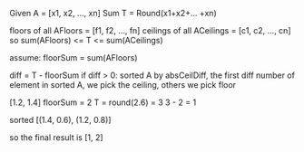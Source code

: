 Given A = [x1, x2, ..., xn]
Sum T = Round(x1+x2+... +xn)

floors of all AFloors = [f1, f2, ..., fn]
ceilings of all ACeilings = [c1, c2, ..., cn]
so sum(AFloors) <= T <= sum(ACeilings)

assume:
floorSum = sum(AFloors)

diff = T - floorSum
if diff > 0: 
sorted A by absCeilDiff, the first diff number of element in sorted A,
we pick the ceiling, others we pick floor

[1.2, 1.4]
floorSum = 2
T = round(2.6) = 3
3 - 2 = 1

sorted [(1.4, 0.6), (1.2, 0.8)]

so the final result is [1, 2]
